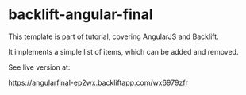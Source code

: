 backlift-angular-final
======================

This template is part of tutorial, covering AngularJS and Backlift.

It implements a simple list of items, which can be added and removed.

See live version at:

https://angularfinal-ep2wx.backliftapp.com/wx6979zfr